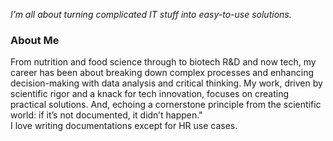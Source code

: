

*I’m all about turning complicated IT stuff into easy-to-use solutions.*
### About Me
From nutrition and food science through to biotech R&D and now tech, my career has been about breaking down complex processes and enhancing decision-making with data analysis and critical thinking. My work, driven by scientific rigor and a knack for tech innovation, focuses on creating practical solutions.  And, echoing a cornerstone principle from the scientific world: if it’s not documented, it didn’t happen."  
I love writing documentations except for HR use cases. 
<!--
**gretchunkim/gretchunkim** is a ✨ _special_ ✨ repository because its `README.md` (this file) appears on your GitHub profile.

Here are some ideas to get you started:

- 🔭 I’m currently working on ...
- 🌱 I’m currently learning ...
- 👯 I’m looking to collaborate on ...
- 🤔 I’m looking for help with ...
- 💬 Ask me about ...
- 📫 How to reach me: ...
- 😄 Pronouns: ...
- ⚡ Fun fact: ...
-->
